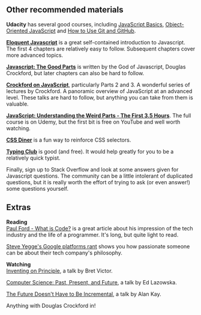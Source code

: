 ## Other recommended materials

**Udacity** has several good courses, including [JavaScript Basics](https://www.udacity.com/course/javascript-basics--ud804), [Object-Oriented JavaScript](https://www.udacity.com/course/object-oriented-javascript--ud015) and [How to Use Git and GitHub](https://www.udacity.com/course/how-to-use-git-and-github--ud775).

[**Eloquent Javascript**](http://eloquentjavascript.net/Eloquent_JavaScript.pdf) is a great self-contained introduction to Javascript. The first 4 chapters are relatively easy to follow. Subsequent chapters cover more advanced topics.

[**Javascript: The Good Parts**](http://bdcampbell.net/javascript/book/javascript_the_good_parts.pdf) is written by the God of Javascript, Douglas Crockford, but later chapters can also be hard to follow.

[**Crockford on JavaScript**](https://www.youtube.com/watch?v=JxAXlJEmNMg&list=PL7664379246A246CB), particularly Parts 2 and 3. A wonderful series of lectures by Crockford. A panoramic overview of JavaScript at an advanced level. These talks are hard to follow, but anything you can take from them is valuable.

[**JavaScript: Understanding the Weird Parts - The First 3.5 Hours**](https://youtu.be/Bv_5Zv5c-Ts). The full course is on Udemy, but the first bit is free on YouTube and well worth watching.

[**CSS Diner**](http://flukeout.github.io/) is a fun way to reinforce CSS selectors.

[**Typing Club**](https://www.typingclub.com/) is good (and free). It would help greatly for you to be a relatively quick typist. 

Finally, sign up to Stack Overflow and look at some answers given for Javascript questions. The community can be a little intolerant of duplicated questions, but it is really worth the effort of trying to ask (or even answer!) some questions yourself.

## Extras

**Reading**  
[Paul Ford - What is Code?](http://www.bloomberg.com/graphics/2015-paul-ford-what-is-code/) is a great article about his impression of the tech industry and the life of a programmer. It's long, but quite light to read.

[Steve Yegge's Google platforms rant](https://plus.google.com/+RipRowan/posts/eVeouesvaVX) shows you how passionate someone can be about their tech company's philosophy.

**Watching**  
[Inventing on Principle](https://vimeo.com/36579366), a talk by Bret Victor.

[Computer Science: Past, Present, and Future](https://www.youtube.com/watch?v=5Tk09c0FQ3M&feature=youtu.be), a talk by Ed Lazowska.

[The Future Doesn't Have to Be Incremental](https://www.youtube.com/watch?v=gTAghAJcO1o&feature=youtu.be), a talk by Alan Kay.

Anything with Douglas Crockford in!
